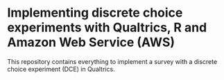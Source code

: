 # Implementing discrete choice experiments with Qualtrics, R and Amazon Web Service (AWS)

This repository contains everything to implement a survey with a discrete choice experiment (DCE) in Qualtrics.


